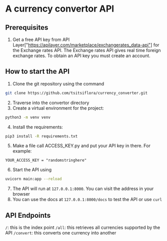 
# A currency convertor API

## Prerequisites

1. Get a free API key from API Layer["https://apilayer.com/marketplace/exchangerates_data-api"] for the Exchange rates API. The Exchange rates API gives real time foreign exchange rates. To obtain an API key you must create an account.

## How to start the API

1. Clone the git repository using the command
```bash
git clone https://github.com/tsitsiflora/currency_converter.git
```
2. Traverse into the convertor directory
3. Create a virtual environment for the project:
```bash
python3 -m venv venv
```
4. Install the requirements:
```bash
pip3 install -R requirements.txt
```
5. Make a file call ACCESS_KEY.py and put your API key in there. For example:
```
YOUR_ACCESS_KEY = "randomstringhere"
```
6. Start the API using
```bash
uvicorn main:app --reload
```
7. The API will run at `127.0.0.1:8000`. You can visit the address in your browser
8. You can use the docs at `127.0.0.1:8000/docs` to test the API or use `curl`

## API Endpoints

`/`: this is the index point
`/all`: this retrieves all currencies supported by the API
`/convert`: this converts one currency into another
